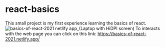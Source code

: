 # react-basics
This small project is my first experience learning the basics of react.
![basics-of-react-2021 netlify app_(Laptop with HiDPI screen)](https://user-images.githubusercontent.com/44639335/103680501-4fa80700-4f97-11eb-97dd-f5cd04017e66.png)
To interacts with the web page you can click on this link: https://basics-of-react-2021.netlify.app/
